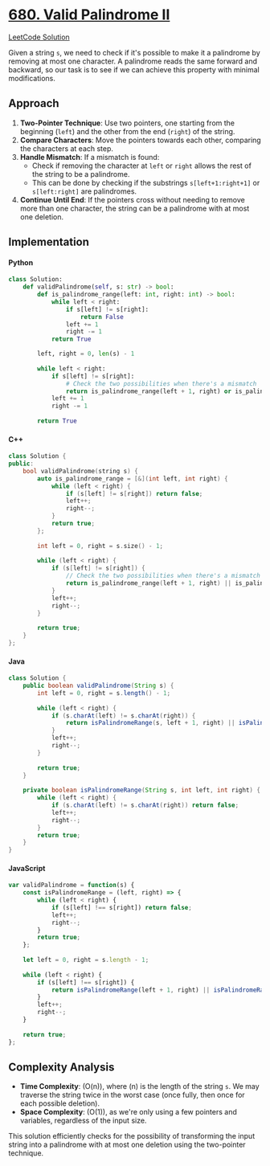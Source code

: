 # [680. Valid Palindrome II](https://leetcode.com/problems/valid-palindrome-ii/description/)
[LeetCode Solution](https://leetcode.com/problems/valid-palindrome-ii/solutions/5544401/easy-solution-challenge-day-4-revisewitharsh) 

Given a string `s`, we need to check if it's possible to make it a palindrome by removing at most one character. A palindrome reads the same forward and backward, so our task is to see if we can achieve this property with minimal modifications.

## Approach

1. **Two-Pointer Technique**: Use two pointers, one starting from the beginning (`left`) and the other from the end (`right`) of the string.
2. **Compare Characters**: Move the pointers towards each other, comparing the characters at each step.
3. **Handle Mismatch**: If a mismatch is found:
   - Check if removing the character at `left` or `right` allows the rest of the string to be a palindrome.
   - This can be done by checking if the substrings `s[left+1:right+1]` or `s[left:right]` are palindromes.
4. **Continue Until End**: If the pointers cross without needing to remove more than one character, the string can be a palindrome with at most one deletion.

## Implementation

#### Python

```python
class Solution:
    def validPalindrome(self, s: str) -> bool:
        def is_palindrome_range(left: int, right: int) -> bool:
            while left < right:
                if s[left] != s[right]:
                    return False
                left += 1
                right -= 1
            return True

        left, right = 0, len(s) - 1
        
        while left < right:
            if s[left] != s[right]:
                # Check the two possibilities when there's a mismatch
                return is_palindrome_range(left + 1, right) or is_palindrome_range(left, right - 1)
            left += 1
            right -= 1
        
        return True
```

#### C++

```cpp
class Solution {
public:
    bool validPalindrome(string s) {
        auto is_palindrome_range = [&](int left, int right) {
            while (left < right) {
                if (s[left] != s[right]) return false;
                left++;
                right--;
            }
            return true;
        };
        
        int left = 0, right = s.size() - 1;
        
        while (left < right) {
            if (s[left] != s[right]) {
                // Check the two possibilities when there's a mismatch
                return is_palindrome_range(left + 1, right) || is_palindrome_range(left, right - 1);
            }
            left++;
            right--;
        }
        
        return true;
    }
};
```

#### Java

```java
class Solution {
    public boolean validPalindrome(String s) {
        int left = 0, right = s.length() - 1;
        
        while (left < right) {
            if (s.charAt(left) != s.charAt(right)) {
                return isPalindromeRange(s, left + 1, right) || isPalindromeRange(s, left, right - 1);
            }
            left++;
            right--;
        }
        
        return true;
    }
    
    private boolean isPalindromeRange(String s, int left, int right) {
        while (left < right) {
            if (s.charAt(left) != s.charAt(right)) return false;
            left++;
            right--;
        }
        return true;
    }
}
```

#### JavaScript

```javascript
var validPalindrome = function(s) {
    const isPalindromeRange = (left, right) => {
        while (left < right) {
            if (s[left] !== s[right]) return false;
            left++;
            right--;
        }
        return true;
    };
    
    let left = 0, right = s.length - 1;
    
    while (left < right) {
        if (s[left] !== s[right]) {
            return isPalindromeRange(left + 1, right) || isPalindromeRange(left, right - 1);
        }
        left++;
        right--;
    }
    
    return true;
};
```

## Complexity Analysis

- **Time Complexity**: \(O(n)\), where \(n\) is the length of the string `s`. We may traverse the string twice in the worst case (once fully, then once for each possible deletion).
- **Space Complexity**: \(O(1)\), as we're only using a few pointers and variables, regardless of the input size.

This solution efficiently checks for the possibility of transforming the input string into a palindrome with at most one deletion using the two-pointer technique.
